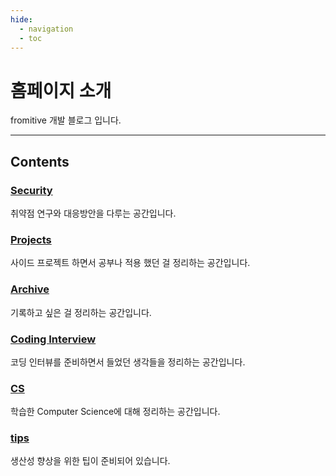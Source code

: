 ```yaml
---
hide:
  - navigation
  - toc
---
```

# 홈페이지 소개

fromitive 개발 블로그 입니다.

---

## Contents

### [Security](/fromitive-blog/security)

취약점 연구와 대응방안을 다루는 공간입니다.

### [Projects](/fromitive-blog/project)

사이드 프로젝트 하면서 공부나 적용 했던 걸 정리하는 공간입니다.

### [Archive](/fromitive-blog/archive)

기록하고 싶은 걸 정리하는 공간입니다. 

### [Coding Interview](/fromitive-blog/coding-interview)

코딩 인터뷰를 준비하면서 들었던 생각들을 정리하는 공간입니다.

### [CS](/fromitive-blog/cs)

학습한 Computer Science에 대해 정리하는 공간입니다.

### [tips](/fromitive-blog/tips)

생산성 향상을 위한 팁이 준비되어 있습니다.

